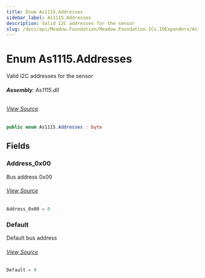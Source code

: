 ```yaml
---
title: Enum As1115.Addresses
sidebar_label: As1115.Addresses
description: Valid I2C addresses for the sensor
slug: /docs/api/Meadow.Foundation/Meadow.Foundation.ICs.IOExpanders/As1115.Addresses
---
```

# Enum As1115.Addresses
Valid I2C addresses for the sensor

###### **Assembly**: As1115.dll
###### [View Source](https://github.com/WildernessLabs/Meadow.Foundation.git/blob/develop/Source/Meadow.Foundation.Peripherals/ICs.IOExpanders.As1115/Driver/As1115.Enums.cs#L8)
```csharp title="Declaration"
public enum As1115.Addresses : byte
```
## Fields
### Address_0x00
Bus address 0x00
###### [View Source](https://github.com/WildernessLabs/Meadow.Foundation.git/blob/develop/Source/Meadow.Foundation.Peripherals/ICs.IOExpanders.As1115/Driver/As1115.Enums.cs#L13)
```csharp title="Declaration"
Address_0x00 = 0
```
### Default
Default bus address
###### [View Source](https://github.com/WildernessLabs/Meadow.Foundation.git/blob/develop/Source/Meadow.Foundation.Peripherals/ICs.IOExpanders.As1115/Driver/As1115.Enums.cs#L17)
```csharp title="Declaration"
Default = 0
```
